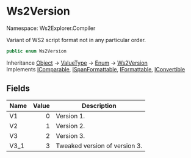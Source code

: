 # Ws2Version

Namespace: Ws2Explorer.Compiler

Variant of WS2 script format not in any particular order.

```csharp
public enum Ws2Version
```

Inheritance [Object](https://docs.microsoft.com/en-us/dotnet/api/system.object) → [ValueType](https://docs.microsoft.com/en-us/dotnet/api/system.valuetype) → [Enum](https://docs.microsoft.com/en-us/dotnet/api/system.enum) → [Ws2Version](./ws2explorer.compiler.ws2version.md)<br>
Implements [IComparable](https://docs.microsoft.com/en-us/dotnet/api/system.icomparable), [ISpanFormattable](https://docs.microsoft.com/en-us/dotnet/api/system.ispanformattable), [IFormattable](https://docs.microsoft.com/en-us/dotnet/api/system.iformattable), [IConvertible](https://docs.microsoft.com/en-us/dotnet/api/system.iconvertible)

## Fields

| Name | Value | Description |
| --- | --: | --- |
| V1 | 0 | Version 1. |
| V2 | 1 | Version 2. |
| V3 | 2 | Version 3. |
| V3_1 | 3 | Tweaked version of version 3. |
